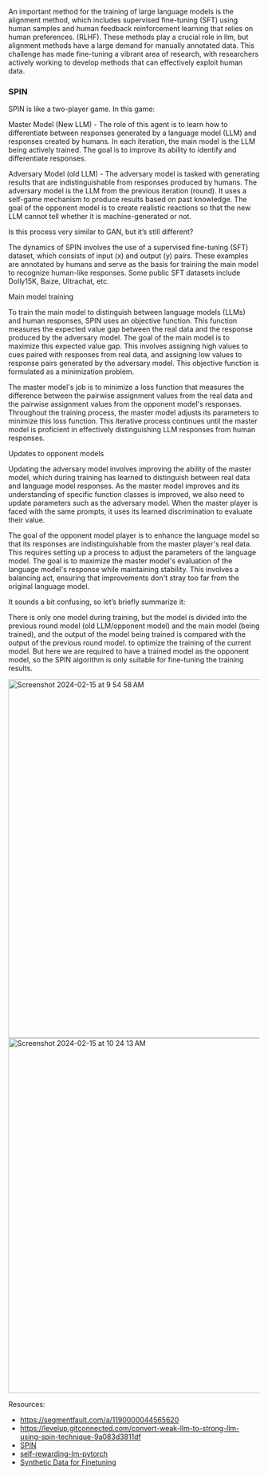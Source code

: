 An important method for the training of large language models is the alignment method, which includes supervised fine-tuning (SFT) using human samples and human feedback reinforcement learning that relies on human preferences. (RLHF). These methods play a crucial role in llm, but alignment methods have a large demand for manually annotated data. This challenge has made fine-tuning a vibrant area of ​​research, with researchers actively working to develop methods that can effectively exploit human data.

### SPIN
SPIN is like a two-player game. In this game:

Master Model (New LLM) - The role of this agent is to learn how to differentiate between responses generated by a language model (LLM) and responses created by humans. In each iteration, the main model is the LLM being actively trained. The goal is to improve its ability to identify and differentiate responses.

Adversary Model (old LLM) - The adversary model is tasked with generating results that are indistinguishable from responses produced by humans. The adversary model is the LLM from the previous iteration (round). It uses a self-game mechanism to produce results based on past knowledge. The goal of the opponent model is to create realistic reactions so that the new LLM cannot tell whether it is machine-generated or not.

Is this process very similar to GAN, but it’s still different?

The dynamics of SPIN involves the use of a supervised fine-tuning (SFT) dataset, which consists of input (x) and output (y) pairs. These examples are annotated by humans and serve as the basis for training the main model to recognize human-like responses. Some public SFT datasets include Dolly15K, Baize, Ultrachat, etc.

Main model training

To train the main model to distinguish between language models (LLMs) and human responses, SPIN uses an objective function. This function measures the expected value gap between the real data and the response produced by the adversary model. The goal of the main model is to maximize this expected value gap. This involves assigning high values ​​to cues paired with responses from real data, and assigning low values ​​to response pairs generated by the adversary model. This objective function is formulated as a minimization problem.

The master model's job is to minimize a loss function that measures the difference between the pairwise assignment values ​​from the real data and the pairwise assignment values ​​from the opponent model's responses. Throughout the training process, the master model adjusts its parameters to minimize this loss function. This iterative process continues until the master model is proficient in effectively distinguishing LLM responses from human responses.

Updates to opponent models

Updating the adversary model involves improving the ability of the master model, which during training has learned to distinguish between real data and language model responses. As the master model improves and its understanding of specific function classes is improved, we also need to update parameters such as the adversary model. When the master player is faced with the same prompts, it uses its learned discrimination to evaluate their value.

The goal of the opponent model player is to enhance the language model so that its responses are indistinguishable from the master player's real data. This requires setting up a process to adjust the parameters of the language model. The goal is to maximize the master model's evaluation of the language model's response while maintaining stability. This involves a balancing act, ensuring that improvements don't stray too far from the original language model.

It sounds a bit confusing, so let’s briefly summarize it:

There is only one model during training, but the model is divided into the previous round model (old LLM/opponent model) and the main model (being trained), and the output of the model being trained is compared with the output of the previous round model. to optimize the training of the current model. But here we are required to have a trained model as the opponent model, so the SPIN algorithm is only suitable for fine-tuning the training results.

<img width="718" alt="Screenshot 2024-02-15 at 9 54 58 AM" src="https://github.com/andysingal/llm-course/assets/20493493/4532fb14-ebd2-4bda-bcb1-05c17d8532b0">


<img width="711" alt="Screenshot 2024-02-15 at 10 24 13 AM" src="https://github.com/andysingal/llm-course/assets/20493493/eba1deb5-6447-4cc6-9b70-ee4b8a9737fe">

Resources:
- https://segmentfault.com/a/1190000044565620
- https://levelup.gitconnected.com/convert-weak-llm-to-strong-llm-using-spin-technique-9a083d3811df
- [SPIN](https://github.com/uclaml/SPIN)
- [self-rewarding-lm-pytorch](https://github.com/lucidrains/self-rewarding-lm-pytorch)
- [Synthetic Data for Finetuning](https://eugeneyan.com/writing/synthetic/)

  
